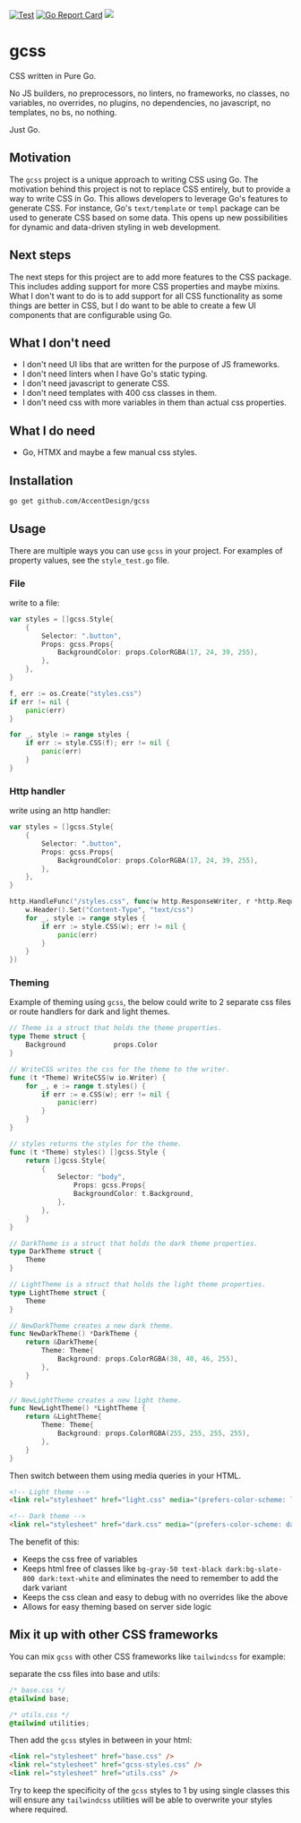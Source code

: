 [![Test](https://github.com/AccentDesign/gcss/actions/workflows/go-test.yml/badge.svg)](https://github.com/AccentDesign/gcss/actions/workflows/go-test.yml)
[![Go Report Card](https://goreportcard.com/badge/github.com/AccentDesign/gcss)](https://goreportcard.com/report/github.com/AccentDesign/gcss)
<a href="https://github.com/AccentDesign/gcss-theme"><img src="https://img.shields.io/badge/Example%20on-Github-blue.svg"/></a>

# gcss

CSS written in Pure Go.

No JS builders, no preprocessors, no linters, no frameworks, no classes, no variables, no overrides, no plugins, no dependencies, no javascript, no templates, no bs, no nothing.

Just Go.

## Motivation

The `gcss` project is a unique approach to writing CSS using Go.
The motivation behind this project is not to replace CSS entirely,
but to provide a way to write CSS in Go.
This allows developers to leverage Go's features to generate CSS. For instance,
Go's `text/template` or `templ` package can be used to generate CSS based on some data.
This opens up new possibilities for dynamic and data-driven styling in web development.

## Next steps

The next steps for this project are to add more features to the CSS package.
This includes adding support for more CSS properties and maybe mixins.
What I don't want to do is to add support for all CSS functionality as some things are better in CSS, but I do want to be able to create 
a few UI components that are configurable using Go.

## What I don't need

* I don't need UI libs that are written for the purpose of JS frameworks. 
* I don't need linters when I have Go's static typing.
* I don't need javascript to generate CSS.
* I don't need templates with 400 css classes in them.
* I don't need css with more variables in them than actual css properties.

## What I do need

* Go, HTMX and maybe a few manual css styles.

## Installation

```bash
go get github.com/AccentDesign/gcss
```

## Usage

There are multiple ways you can use `gcss` in your project. For examples of property values, see the `style_test.go` file.

### File

write to a file:

```go
var styles = []gcss.Style{
    {
        Selector: ".button",
        Props: gcss.Props{
            BackgroundColor: props.ColorRGBA(17, 24, 39, 255),
        },
    },
}

f, err := os.Create("styles.css")
if err != nil {
    panic(err)
}

for _, style := range styles {
    if err := style.CSS(f); err != nil {
        panic(err)
    }
}
```

### Http handler

write using an http handler:

```go
var styles = []gcss.Style{
    {
        Selector: ".button",
        Props: gcss.Props{
            BackgroundColor: props.ColorRGBA(17, 24, 39, 255),
        },
    },
}

http.HandleFunc("/styles.css", func(w http.ResponseWriter, r *http.Request) {
    w.Header().Set("Content-Type", "text/css")
    for _, style := range styles {
        if err := style.CSS(w); err != nil {
            panic(err)
        }
    }
})
```

### Theming

Example of theming using `gcss`, the below could write to 2 separate css files or route handlers for dark and light themes.

```go
// Theme is a struct that holds the theme properties.
type Theme struct {
    Background            props.Color
}

// WriteCSS writes the css for the theme to the writer.
func (t *Theme) WriteCSS(w io.Writer) {
    for _, e := range t.styles() {
        if err := e.CSS(w); err != nil {
            panic(err)
        }
    }
}

// styles returns the styles for the theme.
func (t *Theme) styles() []gcss.Style {
    return []gcss.Style{
        {
            Selector: "body",
                Props: gcss.Props{
                BackgroundColor: t.Background,
            },
        },
    }
}

// DarkTheme is a struct that holds the dark theme properties.
type DarkTheme struct {
    Theme
}

// LightTheme is a struct that holds the light theme properties.
type LightTheme struct {
    Theme
}

// NewDarkTheme creates a new dark theme.
func NewDarkTheme() *DarkTheme {
    return &DarkTheme{
        Theme: Theme{
            Background: props.ColorRGBA(38, 40, 46, 255),
        },
    }
}

// NewLightTheme creates a new light theme.
func NewLightTheme() *LightTheme {
    return &LightTheme{
        Theme: Theme{
            Background: props.ColorRGBA(255, 255, 255, 255),
        },
    }
}
```

Then switch between them using media queries in your HTML.

```html
<!-- Light theme -->
<link rel="stylesheet" href="light.css" media="(prefers-color-scheme: light)" />

<!-- Dark theme -->
<link rel="stylesheet" href="dark.css" media="(prefers-color-scheme: dark)" />
```

The benefit of this:

* Keeps the css free of variables
* Keeps html free of classes like `bg-gray-50 text-black dark:bg-slate-800 dark:text-white` and eliminates the need to remember to add the dark variant
* Keeps the css clean and easy to debug with no overrides like the above
* Allows for easy theming based on server side logic

## Mix it up with other CSS frameworks

You can mix `gcss` with other CSS frameworks like `tailwindcss` for example:

separate the css files into base and utils:

```css
/* base.css */
@tailwind base;
```

```css
/* utils.css */
@tailwind utilities;
```

Then add the `gcss` styles in between in your html:

```html
<link rel="stylesheet" href="base.css" />
<link rel="stylesheet" href="gcss-styles.css" />
<link rel="stylesheet" href="utils.css" />
```

Try to keep the specificity of the `gcss` styles to 1 by using single classes this will ensure any `tailwindcss` utilities
will be able to overwrite your styles where required.
